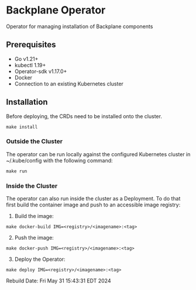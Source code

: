 

# Backplane Operator

Operator for managing installation of Backplane components

## Prerequisites

- Go v1.21+
- kubectl 1.19+
- Operator-sdk v1.17.0+
- Docker
- Connection to an existing Kubernetes cluster

## Installation

Before deploying, the CRDs need to be installed onto the cluster.

```shell {"id":"01HZ82TS792J05WVSFYZBE9RRX"}
make install
```

### Outside the Cluster

The operator can be run locally against the configured Kubernetes cluster in ~/.kube/config with the following command:

```shell {"id":"01HZ82TS792J05WVSFZ104WMK7"}
make run
```

### Inside the Cluster

The operator can also run inside the cluster as a Deployment. To do that first build the container image and push to an accessible image registry:

1. Build the image:

```shell {"id":"01HZ82TS792J05WVSFZ2QW3CBD"}
make docker-build IMG=<registry>/<imagename>:<tag>
```

2. Push the image:

```shell {"id":"01HZ82TS792J05WVSFZ3YHEZR0"}
make docker-push IMG=<registry>/<imagename>:<tag>
```

3. Deploy the Operator:

```shell {"id":"01HZ82TS792J05WVSFZ57BB0TF"}
make deploy IMG=<registry>/<imagename>:<tag>
```

Rebuild Date: Fri May 31 15:43:31 EDT 2024
